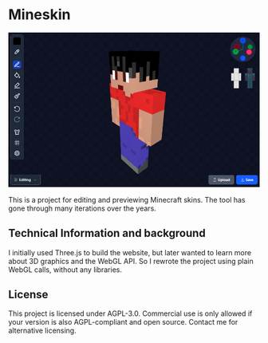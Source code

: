 # Mineskin

![Preview of the editing po](./preview.png)

This is a project for editing and previewing Minecraft skins. The tool has gone through many iterations over the years.

## Technical Information and background

I initially used Three.js to build the website, but later wanted to learn more about 3D graphics and the WebGL API. So I rewrote the project using plain WebGL calls, without any libraries.

## License

This project is licensed under AGPL-3.0. Commercial use is only allowed if your version is also AGPL-compliant and open source. Contact me for alternative licensing.
